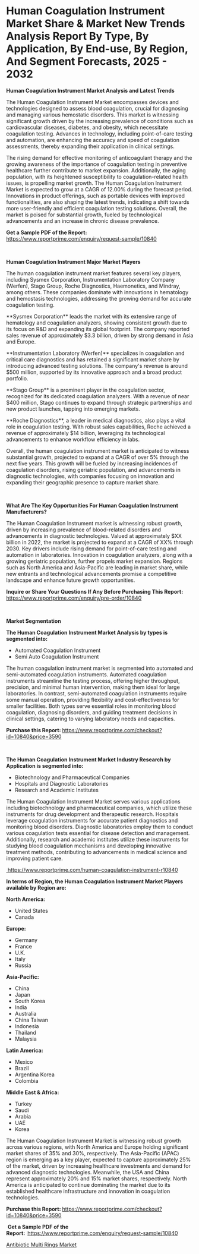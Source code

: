 <p><h1>Human Coagulation Instrument Market Share & Market New Trends Analysis Report By Type, By Application, By End-use, By Region, And Segment Forecasts, 2025 - 2032</h1></p><p><strong>Human Coagulation Instrument Market Analysis and Latest Trends</strong></p>
<p><p>The Human Coagulation Instrument Market encompasses devices and technologies designed to assess blood coagulation, crucial for diagnosing and managing various hemostatic disorders. This market is witnessing significant growth driven by the increasing prevalence of conditions such as cardiovascular diseases, diabetes, and obesity, which necessitate coagulation testing. Advances in technology, including point-of-care testing and automation, are enhancing the accuracy and speed of coagulation assessments, thereby expanding their application in clinical settings.</p><p>The rising demand for effective monitoring of anticoagulant therapy and the growing awareness of the importance of coagulation testing in preventive healthcare further contribute to market expansion. Additionally, the aging population, with its heightened susceptibility to coagulation-related health issues, is propelling market growth. The Human Coagulation Instrument Market is expected to grow at a CAGR of 12.00% during the forecast period. Innovations in product offerings, such as portable devices with improved functionalities, are also shaping the latest trends, indicating a shift towards more user-friendly and efficient coagulation testing solutions. Overall, the market is poised for substantial growth, fueled by technological advancements and an increase in chronic disease prevalence.</p></p>
<p><strong>Get a Sample PDF of the Report:&nbsp;</strong> <a href="https://www.reportprime.com/enquiry/request-sample/10840?utm_campaign=2284&utm_medium=2&utm_source=Github&utm_content=ia&utm_term=20032025&utm_id=human-coagulation-instrument">https://www.reportprime.com/enquiry/request-sample/10840</a></p>
<p>&nbsp;</p>
<p><strong>Human Coagulation Instrument Major Market Players</strong></p>
<p><p>The human coagulation instrument market features several key players, including Sysmex Corporation, Instrumentation Laboratory Company (Werfen), Stago Group, Roche Diagnostics, Haemonetics, and Mindray, among others. These companies dominate with innovations in hematology and hemostasis technologies, addressing the growing demand for accurate coagulation testing.</p><p>**Sysmex Corporation** leads the market with its extensive range of hematology and coagulation analyzers, showing consistent growth due to its focus on R&D and expanding its global footprint. The company reported sales revenue of approximately $3.3 billion, driven by strong demand in Asia and Europe.</p><p>**Instrumentation Laboratory (Werfen)** specializes in coagulation and critical care diagnostics and has retained a significant market share by introducing advanced testing solutions. The company's revenue is around $500 million, supported by its innovative approach and a broad product portfolio.</p><p>**Stago Group** is a prominent player in the coagulation sector, recognized for its dedicated coagulation analyzers. With a revenue of near $400 million, Stago continues to expand through strategic partnerships and new product launches, tapping into emerging markets.</p><p>**Roche Diagnostics**, a leader in medical diagnostics, also plays a vital role in coagulation testing. With robust sales capabilities, Roche achieved a revenue of approximately $14 billion, leveraging its technological advancements to enhance workflow efficiency in labs.</p><p>Overall, the human coagulation instrument market is anticipated to witness substantial growth, projected to expand at a CAGR of over 5% through the next five years. This growth will be fueled by increasing incidences of coagulation disorders, rising geriatric population, and advancements in diagnostic technologies, with companies focusing on innovation and expanding their geographic presence to capture market share.</p></p>
<p>&nbsp;</p>
<p><strong>What Are The Key Opportunities For Human Coagulation Instrument Manufacturers?</strong></p>
<p><p>The Human Coagulation Instrument market is witnessing robust growth, driven by increasing prevalence of blood-related disorders and advancements in diagnostic technologies. Valued at approximately $XX billion in 2022, the market is projected to expand at a CAGR of XX% through 2030. Key drivers include rising demand for point-of-care testing and automation in laboratories. Innovation in coagulation analyzers, along with a growing geriatric population, further propels market expansion. Regions such as North America and Asia-Pacific are leading in market share, while new entrants and technological advancements promise a competitive landscape and enhance future growth opportunities.</p></p>
<p><strong>Inquire or Share Your Questions If Any Before Purchasing This Report:</strong> <a href="https://www.reportprime.com/enquiry/pre-order/10840?utm_campaign=2284&utm_medium=2&utm_source=Github&utm_content=ia&utm_term=20032025&utm_id=human-coagulation-instrument">https://www.reportprime.com/enquiry/pre-order/10840</a></p>
<p>&nbsp;</p>
<p><strong>Market Segmentation</strong></p>
<p><strong>The Human Coagulation Instrument Market Analysis by types is segmented into:</strong></p>
<p><ul><li>Automated Coagulation Instrument</li><li>Semi Auto Coagulation Instrument</li></ul></p>
<p><p>The human coagulation instrument market is segmented into automated and semi-automated coagulation instruments. Automated coagulation instruments streamline the testing process, offering higher throughput, precision, and minimal human intervention, making them ideal for large laboratories. In contrast, semi-automated coagulation instruments require some manual operation, providing flexibility and cost-effectiveness for smaller facilities. Both types serve essential roles in monitoring blood coagulation, diagnosing disorders, and guiding treatment decisions in clinical settings, catering to varying laboratory needs and capacities.</p></p>
<p><strong>Purchase this Report:&nbsp;</strong><a href="https://www.reportprime.com/checkout?id=10840&price=3590&utm_campaign=2284&utm_medium=2&utm_source=Github&utm_content=ia&utm_term=20032025&utm_id=human-coagulation-instrument">https://www.reportprime.com/checkout?id=10840&price=3590</a></p>
<p>&nbsp;</p>
<p><strong>The Human Coagulation Instrument Market Industry Research by Application is segmented into:</strong></p>
<p><ul><li>Biotechnology and Pharmaceutical Companies</li><li>Hospitals and Diagnostic Laboratories</li><li>Research and Academic Institutes</li></ul></p>
<p><p>The Human Coagulation Instrument Market serves various applications including biotechnology and pharmaceutical companies, which utilize these instruments for drug development and therapeutic research. Hospitals leverage coagulation instruments for accurate patient diagnostics and monitoring blood disorders. Diagnostic laboratories employ them to conduct various coagulation tests essential for disease detection and management. Additionally, research and academic institutes utilize these instruments for studying blood coagulation mechanisms and developing innovative treatment methods, contributing to advancements in medical science and improving patient care.</p></p>
<p><a href="https://www.reportprime.com/human-coagulation-instrument-r10840?utm_campaign=2284&utm_medium=2&utm_source=Github&utm_content=ia&utm_term=20032025&utm_id=human-coagulation-instrument">&nbsp;https://www.reportprime.com/human-coagulation-instrument-r10840</a></p>
<p><strong>In terms of Region, the Human Coagulation Instrument Market Players available by Region are:</strong></p>
<p>
    <p> <strong> North America: </strong>
        <ul>
            <li>United States</li>
            <li>Canada</li>
        </ul>
        </p> 
    <p> <strong> Europe: </strong>
        <ul>
            <li>Germany</li>
            <li>France</li>
            <li>U.K.</li>
            <li>Italy</li>
            <li>Russia</li>
        </ul>
        </p> 
    <p> <strong> Asia-Pacific: </strong>
        <ul>
            <li>China</li>
            <li>Japan</li>
            <li>South Korea</li>
            <li>India</li>
            <li>Australia</li>
            <li>China Taiwan</li>
            <li>Indonesia</li>
            <li>Thailand</li>
            <li>Malaysia</li>
        </ul>
        </p> 
    <p> <strong> Latin America: </strong>
        <ul>
            <li>Mexico</li>
            <li>Brazil</li>
            <li>Argentina Korea</li>
            <li>Colombia</li>
        </ul>
        </p> 
    <p> <strong> Middle East & Africa: </strong>
        <ul>
            <li>Turkey</li>
            <li>Saudi</li>
            <li>Arabia</li>
            <li>UAE</li>
            <li>Korea</li>
        </ul>
    </p>
    </p>
<p><p>The Human Coagulation Instrument Market is witnessing robust growth across various regions, with North America and Europe holding significant market shares of 35% and 30%, respectively. The Asia-Pacific (APAC) region is emerging as a key player, expected to capture approximately 25% of the market, driven by increasing healthcare investments and demand for advanced diagnostic technologies. Meanwhile, the USA and China represent approximately 20% and 15% market shares, respectively. North America is anticipated to continue dominating the market due to its established healthcare infrastructure and innovation in coagulation technologies.</p></p>
<p><strong>Purchase this Report: </strong><a href="https://www.reportprime.com/checkout?id=10840&price=3590&utm_campaign=2284&utm_medium=2&utm_source=Github&utm_content=ia&utm_term=20032025&utm_id=human-coagulation-instrument">https://www.reportprime.com/checkout?id=10840&price=3590</a></p>
<p>&nbsp;<strong>Get a Sample PDF of the Report:&nbsp;&nbsp;</strong><a href="https://www.reportprime.com/enquiry/request-sample/10840?utm_campaign=2284&utm_medium=2&utm_source=Github&utm_content=ia&utm_term=20032025&utm_id=human-coagulation-instrument">https://www.reportprime.com/enquiry/request-sample/10840</a></p>
<p><strong></strong></p>
<p><p><a href="https://github.com/WashimHussain441/Market-Research-Report-List-2/blob/main/antibiotic-multi-rings-market.md?utm_campaign=2284&utm_medium=2&utm_source=Github&utm_content=ia&utm_term=20032025&utm_id=human-coagulation-instrument">Antibiotic Multi Rings Market</a></p></p>